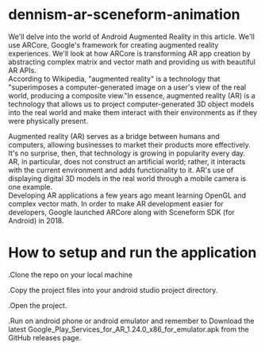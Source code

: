 # dennism-ar-sceneform-animation

<!-- wp:paragraph -->
<p>We'll delve into the world of Android Augmented Reality in this article. We'll use ARCore, Google's framework for creating augmented reality experiences. We'll look at how ARCore is transforming AR app creation by abstracting complex matrix and vector math and providing us with beautiful AR APIs.<br>According to Wikipedia, "augmented reality" is a technology that "superimposes a computer-generated image on a user's view of the real world, producing a composite view."In essence, augmented reality (AR) is a technology that allows us to project computer-generated 3D object models into the real world and make them interact with their environments as if they were physically present.</p>
<!-- /wp:paragraph -->

<!-- wp:paragraph -->
<p>Augmented reality (AR) serves as a bridge between humans and computers, allowing businesses to market their products more effectively. It's no surprise, then, that technology is growing in popularity every day.<br>AR, in particular, does not construct an artificial world; rather, it interacts with the current environment and adds functionality to it. AR's use of displaying digital 3D models in the real world through a mobile camera is one example.<br>Developing AR applications a few years ago meant learning OpenGL and complex vector math. In order to make AR development easier for developers, Google launched ARCore along with Sceneform SDK (for Android) in 2018.</p>
<!-- /wp:paragraph -->

# How to setup and run the application
 
.Clone the repo on your local machine

.Copy the project files into your android studio project directory.

.Open the project.

.Run on android phone or android emulator and remember to Download the latest Google_Play_Services_for_AR_1.24.0_x86_for_emulator.apk from the GitHub releases page.
